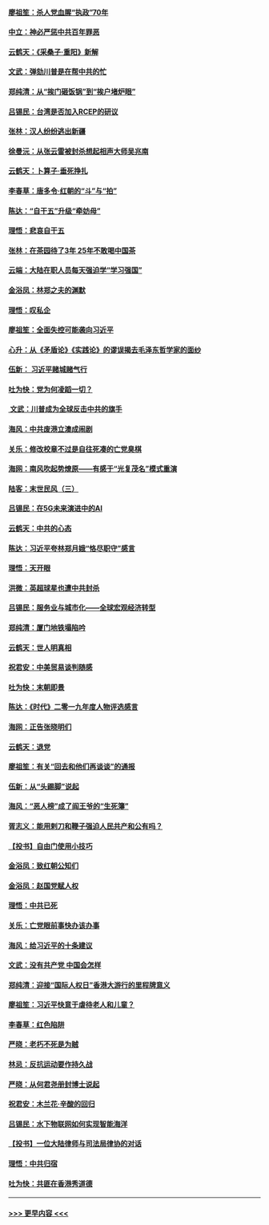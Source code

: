 #### [廖祖笙：杀人党血腥“执政”70年](../pages/nsc993/n11745144.md?t=12270922) 
#### [中立：神必严惩中共百年罪恶](../pages/nsc993/n11744970.md?t=12270922) 
#### [云鹤天：《采桑子‧重阳》新解](../pages/nsc993/n11744948.md?t=12270922) 
#### [文武：弹劾川普是在帮中共的忙](../pages/nsc993/n11744758.md?t=12270922) 
#### [郑纯清：从“挨门砸饭锅”到“挨户堵炉眼”](../pages/nsc993/n11744745.md?t=12270922) 
#### [吕锡民：台湾是否加入RCEP的研议](../pages/nsc993/n11744701.md?t=12270922) 
#### [张林：汉人纷纷逃出新疆](../pages/nsc993/n11743530.md?t=12270922) 
#### [徐曼沅：从张云雷被封杀想起相声大师吴兆南](../pages/nsc993/n11741816.md?t=12270922) 
#### [云鹤天：卜算子‧垂死挣扎](../pages/nsc993/n11739956.md?t=12270922) 
#### [李春草：唐多令‧红朝的“斗”与“拍”](../pages/nsc993/n11739830.md?t=12270922) 
#### [陈达：“自干五”升级“牵妨母”](../pages/nsc993/n11739724.md?t=12270922) 
#### [理悟：悲哀自干五](../pages/nsc993/n11739547.md?t=12270922) 
#### [张林：在茶园待了3年 25年不敢喝中国茶](../pages/nsc993/n11739240.md?t=12270922) 
#### [云端：大陆在职人员每天强迫学“学习强国”](../pages/nsc993/n11738735.md?t=12270922) 
#### [金浴凤：林郑之夫的渊默](../pages/nsc993/n11737735.md?t=12270922) 
#### [理悟：叹私企](../pages/nsc993/n11737715.md?t=12270922) 
#### [廖祖笙：全面失控可能袭向习近平](../pages/nsc993/n11737704.md?t=12270922) 
#### [心升：从《矛盾论》《实践论》的谬误揭去毛泽东哲学家的面纱](../pages/nsc993/n11736962.md?t=12270922) 
#### [伍新： 习近平赌城赌气行](../pages/nsc993/n11736929.md?t=12270922) 
#### [吐为快：党为何凌蹈一切？](../pages/nsc993/n11736915.md?t=12270922) 
#### [ 文武：川普成为全球反击中共的旗手](../pages/nsc993/n11736882.md?t=12270922) 
#### [海风：中共废港立澳成闹剧](../pages/nsc993/n11735857.md?t=12270922) 
#### [关乐：修改校章不过是自往死凑的亡党臭棋](../pages/nsc993/n11735097.md?t=12270922) 
#### [海网：南风吹起势燎原——有感于“光复茂名”模式重演](../pages/nsc993/n11732308.md?t=12270922) 
#### [陆客：末世民风（三）](../pages/nsc993/n11732211.md?t=12270922) 
#### [吕锡民：在5G未来演进中的AI](../pages/nsc993/n11730010.md?t=12270922) 
#### [云鹤天：中共的心态](../pages/nsc993/n11729906.md?t=12270922) 
#### [陈达：习近平夸林郑月娥“恪尽职守”感言](../pages/nsc993/n11729881.md?t=12270922) 
#### [理悟：天开眼](../pages/nsc993/n11729699.md?t=12270922) 
#### [洪微：英超球星也遭中共封杀](../pages/nsc993/n11727243.md?t=12270922) 
#### [吕锡民：服务业与城市化——全球宏观经济转型](../pages/nsc993/n11725845.md?t=12270922) 
#### [郑纯清：厦门地铁塌陷吟](../pages/nsc993/n11725813.md?t=12270922) 
#### [云鹤天：世人明真相](../pages/nsc993/n11725621.md?t=12270922) 
#### [祝君安：中美贸易谈判随感](../pages/nsc993/n11725609.md?t=12270922) 
#### [吐为快：末朝即景](../pages/nsc993/n11723365.md?t=12270922) 
#### [陈达：《时代》二零一九年度人物评选感言](../pages/nsc993/n11723337.md?t=12270922) 
#### [海网：正告张晓明们](../pages/nsc993/n11723228.md?t=12270922) 
#### [云鹤天：退党](../pages/nsc993/n11723056.md?t=12270922) 
#### [廖祖笙：有关“回去和他们再谈谈”的通报](../pages/nsc993/n11722442.md?t=12270922) 
#### [伍新：从“头踢脚”说起](../pages/nsc993/n11722429.md?t=12270922) 
#### [海风：“恶人榜”成了阎王爷的“生死簿”](../pages/nsc993/n11722272.md?t=12270922) 
#### [胥志义：能用剌刀和鞭子强迫人民共产和公有吗？](../pages/nsc993/n11720569.md?t=12270922) 
#### [【投书】自由门使用小技巧](../pages/nsc993/n11720180.md?t=12270922) 
#### [金浴凤：致红朝公知们](../pages/nsc993/n11720563.md?t=12270922) 
#### [金浴凤：赵国党赋人权](../pages/nsc993/n11720533.md?t=12270922) 
#### [理悟：中共已死](../pages/nsc993/n11720233.md?t=12270922) 
#### [关乐：亡党眼前事快办该办事](../pages/nsc993/n11719160.md?t=12270922) 
#### [海风：给习近平的十条建议](../pages/nsc993/n11717616.md?t=12270922) 
#### [文武：没有共产党 中国会怎样](../pages/nsc993/n11717584.md?t=12270922) 
#### [郑纯清：迎接“国际人权日”香港大游行的里程牌意义](../pages/nsc993/n11717417.md?t=12270922) 
#### [廖祖笙：习近平快意于虐待老人和儿童？](../pages/nsc993/n11715313.md?t=12270922) 
#### [李春草：红色陷阱](../pages/nsc993/n11715029.md?t=12270922) 
#### [严晓：老朽不死是为贼](../pages/nsc993/n11712910.md?t=12270922) 
#### [林忌：反抗运动要作持久战](../pages/nsc993/n11712623.md?t=12270922) 
#### [严晓：从何君尧册封博士说起](../pages/nsc993/n11712465.md?t=12270922) 
#### [祝君安：木兰花·辛酸的回归](../pages/nsc993/n11712381.md?t=12270922) 
#### [吕锡民：水下物联网如何实现智能海洋](../pages/nsc993/n11711158.md?t=12270922) 
#### [【投书】一位大陆律师与司法局律协的对话](../pages/nsc993/n11709675.md?t=12270922) 
#### [理悟：中共归宿](../pages/nsc993/n11710059.md?t=12270922) 
#### [吐为快：共匪在香港秀道德](../pages/nsc993/n11709979.md?t=12270922) 

----
#### [ >>> 更早内容 <<< ](../indexes/nsc993-earlier.md)
